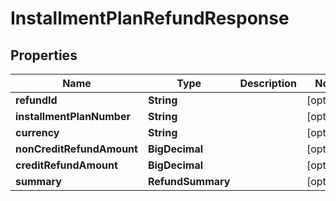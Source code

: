

# InstallmentPlanRefundResponse


## Properties

| Name | Type | Description | Notes |
|------------ | ------------- | ------------- | -------------|
|**refundId** | **String** |  |  [optional] |
|**installmentPlanNumber** | **String** |  |  [optional] |
|**currency** | **String** |  |  [optional] |
|**nonCreditRefundAmount** | **BigDecimal** |  |  [optional] |
|**creditRefundAmount** | **BigDecimal** |  |  [optional] |
|**summary** | **RefundSummary** |  |  [optional] |



